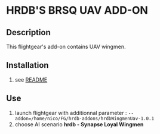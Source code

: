 HRDB'S BRSQ UAV ADD-ON
================================================================================


Description
-----------

This flightgear's add-on contains UAV wingmen.


Installation
------------

1. see [README](../README.md)


Use
------

1. launch flightgear with additionnal parameter : `--addon=/home/nico/FG/hrdb-addons/hrdbWingmenUav-1.0.1`
2. choose AI scenario **hrdb - Synapse Loyal Wingmen**


